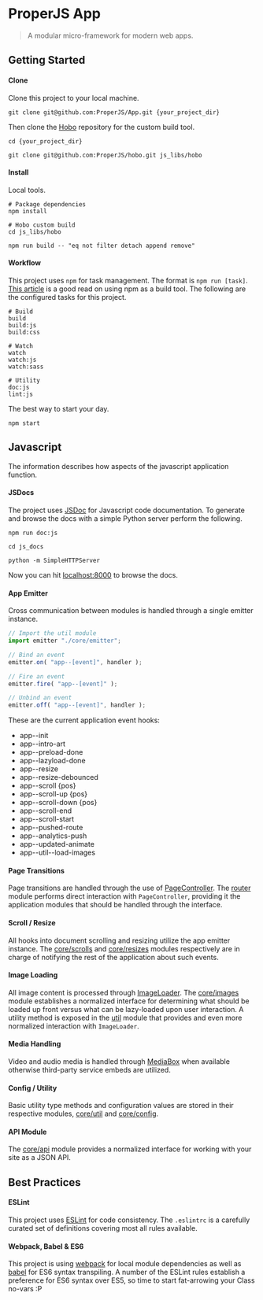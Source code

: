 ProperJS App
=================

> A modular micro-framework for modern web apps.



## Getting Started


#### Clone
Clone this project to your local machine.
```shell
git clone git@github.com:ProperJS/App.git {your_project_dir}
```

Then clone the [Hobo](https://github.com/ProperJS/hobo) repository for the custom build tool.
```
cd {your_project_dir}

git clone git@github.com:ProperJS/hobo.git js_libs/hobo
```


#### Install

Local tools.
```shell
# Package dependencies
npm install

# Hobo custom build
cd js_libs/hobo

npm run build -- "eq not filter detach append remove"
```


#### Workflow
This project uses `npm` for task management. The format is `npm run [task]`. [This article](http://blog.keithcirkel.co.uk/how-to-use-npm-as-a-build-tool) is a good read on using npm as a build tool. The following are the configured tasks for this project.
```shell
# Build
build
build:js
build:css

# Watch
watch
watch:js
watch:sass

# Utility
doc:js
lint:js
```

The best way to start your day.
```shell
npm start
```



## Javascript
The information describes how aspects of the javascript application function.

#### JSDocs
The project uses [JSDoc](http://usejsdoc.org/index.html) for Javascript code documentation. To generate and browse the docs with a simple Python server perform the following.

```shell
npm run doc:js

cd js_docs

python -m SimpleHTTPServer
```

Now you can hit [localhost:8000](http://localhost:8000) to browse the docs.

#### App Emitter
Cross communication between modules is handled through a single emitter instance.
```javascript
// Import the util module
import emitter "./core/emitter";

// Bind an event
emitter.on( "app--[event]", handler );

// Fire an event
emitter.fire( "app--[event]" );

// Unbind an event
emitter.off( "app--[event]", handler );
```

These are the current application event hooks:
- app--init
- app--intro-art
- app--preload-done
- app--lazyload-done
- app--resize
- app--resize-debounced
- app--scroll {pos}
- app--scroll-up {pos}
- app--scroll-down {pos}
- app--scroll-end
- app--scroll-start
- app--pushed-route
- app--analytics-push
- app--updated-animate
- app--util--load-images


#### Page Transitions
Page transitions are handled through the use of [PageController](https://github.com/ProperJS/PageController). The [router](https://github.com/ProperJS/App/blob/master/js_src/router.js) module performs direct interaction with `PageController`, providing it the application modules that should be handled through the interface.


#### Scroll / Resize
All hooks into document scrolling and resizing utilize the app emitter instance. The [core/scrolls](https://github.com/ProperJS/App/blob/master/js_src/core/scrolls.js) and [core/resizes](https://github.com/ProperJS/App/blob/master/js_src/core/resizes.js) modules respectively are in charge of notifying the rest of the application about such events.


#### Image Loading
All image content is processed through [ImageLoader](https://github.com/ProperJS/ImageLoader). The [core/images](https://github.com/ProperJS/App/blob/master/js_src/core/images.js) module establishes a normalized interface for determining what should be loaded up front versus what can be lazy-loaded upon user interaction. A utility method is exposed in the [util](https://github.com/ProperJS/App/blob/master/js_src/core/util.js) module that provides and even more normalized interaction with `ImageLoader`.


#### Media Handling
Video and audio media is handled through [MediaBox](https://github.com/ProperJS/MediaBox) when available otherwise third-party service embeds are utilized.


#### Config / Utility
Basic utility type methods and configuration values are stored in their respective modules, [core/util](https://github.com/ProperJS/App/blob/master/js_src/core/util.js) and [core/config](https://github.com/ProperJS/App/blob/master/js_src/core/config.js).


#### API Module
The [core/api](https://github.com/ProperJS/App/blob/master/js_src/core/api.js) module provides a normalized interface for working with your site as a JSON API.



## Best Practices


#### ESLint
This project uses [ESLint](http://eslint.org/) for code consistency. The `.eslintrc` is a carefully curated set of definitions covering most all rules available.


#### Webpack, Babel & ES6
This project is using [webpack](https://webpack.github.io/) for local module dependencies as well as [babel](http://babeljs.io/) for ES6 syntax transpiling. A number of the ESLint rules establish a preference for ES6 syntax over ES5, so time to start fat-arrowing your Class no-vars :P